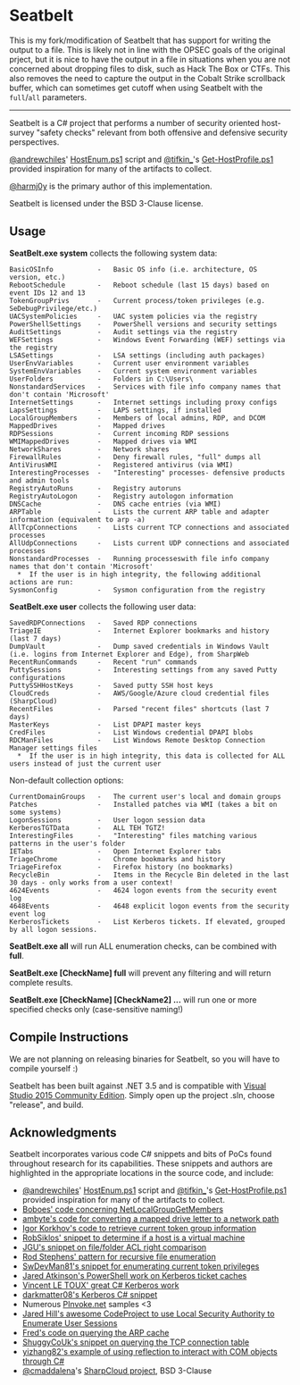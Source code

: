 # Seatbelt

This is my fork/modification of Seatbelt that has support for writing the output to a file. This is likely not in line with 
the OPSEC goals of the original prject, but it is nice to have the output in a file in situations when you are not concerned
about dropping files to disk, such as Hack The Box or CTFs. This also removes the need to capture the output in the Cobalt
Strike scrollback buffer, which can sometimes get cutoff when using Seatbelt with the `full`/`all` parameters.

----

Seatbelt is a C# project that performs a number of security oriented host-survey "safety checks" relevant from both offensive and defensive security perspectives.

[@andrewchiles](https://twitter.com/andrewchiles)' [HostEnum.ps1](https://github.com/threatexpress/red-team-scripts/blob/master/HostEnum.ps1) script and [@tifkin\_](https://twitter.com/tifkin_)'s [Get-HostProfile.ps1](https://github.com/leechristensen/Random/blob/master/PowerShellScripts/Get-HostProfile.ps1) provided inspiration for many of the artifacts to collect.

[@harmj0y](https://twitter.com/harmj0y) is the primary author of this implementation.

Seatbelt is licensed under the BSD 3-Clause license.

## Usage

**SeatBelt.exe system** collects the following system data:

    BasicOSInfo           -   Basic OS info (i.e. architecture, OS version, etc.)
    RebootSchedule        -   Reboot schedule (last 15 days) based on event IDs 12 and 13
    TokenGroupPrivs       -   Current process/token privileges (e.g. SeDebugPrivilege/etc.)
    UACSystemPolicies     -   UAC system policies via the registry
    PowerShellSettings    -   PowerShell versions and security settings
    AuditSettings         -   Audit settings via the registry
    WEFSettings           -   Windows Event Forwarding (WEF) settings via the registry
    LSASettings           -   LSA settings (including auth packages)
    UserEnvVariables      -   Current user environment variables
    SystemEnvVariables    -   Current system environment variables
    UserFolders           -   Folders in C:\Users\
    NonstandardServices   -   Services with file info company names that don't contain 'Microsoft'
    InternetSettings      -   Internet settings including proxy configs
    LapsSettings          -   LAPS settings, if installed
    LocalGroupMembers     -   Members of local admins, RDP, and DCOM
    MappedDrives          -   Mapped drives
    RDPSessions           -   Current incoming RDP sessions
    WMIMappedDrives       -   Mapped drives via WMI
    NetworkShares         -   Network shares
    FirewallRules         -   Deny firewall rules, "full" dumps all
    AntiVirusWMI          -   Registered antivirus (via WMI)
    InterestingProcesses  -   "Interesting" processes- defensive products and admin tools
    RegistryAutoRuns      -   Registry autoruns
    RegistryAutoLogon     -   Registry autologon information
    DNSCache              -   DNS cache entries (via WMI)
    ARPTable              -   Lists the current ARP table and adapter information (equivalent to arp -a)
    AllTcpConnections     -   Lists current TCP connections and associated processes
    AllUdpConnections     -   Lists current UDP connections and associated processes
    NonstandardProcesses  -   Running processeswith file info company names that don't contain 'Microsoft'
      *  If the user is in high integrity, the following additional actions are run:
    SysmonConfig          -   Sysmon configuration from the registry

**SeatBelt.exe user** collects the following user data:

    SavedRDPConnections   -   Saved RDP connections
    TriageIE              -   Internet Explorer bookmarks and history (last 7 days)
    DumpVault             -   Dump saved credentials in Windows Vault (i.e. logins from Internet Explorer and Edge), from SharpWeb
    RecentRunCommands     -   Recent "run" commands
    PuttySessions         -   Interesting settings from any saved Putty configurations
    PuttySSHHostKeys      -   Saved putty SSH host keys
    CloudCreds            -   AWS/Google/Azure cloud credential files (SharpCloud)
    RecentFiles           -   Parsed "recent files" shortcuts (last 7 days)
    MasterKeys            -   List DPAPI master keys
    CredFiles             -   List Windows credential DPAPI blobs
    RDCManFiles           -   List Windows Remote Desktop Connection Manager settings files
      *  If the user is in high integrity, this data is collected for ALL users instead of just the current user

Non-default collection options:

    CurrentDomainGroups   -   The current user's local and domain groups
    Patches               -   Installed patches via WMI (takes a bit on some systems)
    LogonSessions         -   User logon session data
    KerberosTGTData       -   ALL TEH TGTZ!
    InterestingFiles      -   "Interesting" files matching various patterns in the user's folder
    IETabs                -   Open Internet Explorer tabs
    TriageChrome          -   Chrome bookmarks and history
    TriageFirefox         -   Firefox history (no bookmarks)
    RecycleBin            -   Items in the Recycle Bin deleted in the last 30 days - only works from a user context!
    4624Events            -   4624 logon events from the security event log
    4648Events            -   4648 explicit logon events from the security event log
    KerberosTickets       -   List Kerberos tickets. If elevated, grouped by all logon sessions.

**SeatBelt.exe all** will run ALL enumeration checks, can be combined with **full**.

**SeatBelt.exe [CheckName] full** will prevent any filtering and will return complete results.

**SeatBelt.exe [CheckName] [CheckName2] ...** will run one or more specified checks only (case-sensitive naming!)

## Compile Instructions

We are not planning on releasing binaries for Seatbelt, so you will have to compile yourself :)

Seatbelt has been built against .NET 3.5 and is compatible with [Visual Studio 2015 Community Edition](https://go.microsoft.com/fwlink/?LinkId=532606&clcid=0x409). Simply open up the project .sln, choose "release", and build.

## Acknowledgments

Seatbelt incorporates various code C# snippets and bits of PoCs found throughout research for its capabilities. These snippets and authors are highlighted in the appropriate locations in the source code, and include:

* [@andrewchiles](https://twitter.com/andrewchiles)' [HostEnum.ps1](https://github.com/threatexpress/red-team-scripts/blob/master/HostEnum.ps1) script and [@tifkin\_](https://twitter.com/tifkin_)'s [Get-HostProfile.ps1](https://github.com/leechristensen/Random/blob/master/PowerShellScripts/Get-HostProfile.ps1) provided inspiration for many of the artifacts to collect.
* [Boboes' code concerning NetLocalGroupGetMembers](https://stackoverflow.com/questions/33935825/pinvoke-netlocalgroupgetmembers-runs-into-fatalexecutionengineerror/33939889#33939889)
* [ambyte's code for converting a mapped drive letter to a network path](https://gist.github.com/ambyte/01664dc7ee576f69042c)
* [Igor Korkhov's code to retrieve current token group information](https://stackoverflow.com/questions/2146153/how-to-get-the-logon-sid-in-c-sharp/2146418#2146418)
* [RobSiklos' snippet to determine if a host is a virtual machine](https://stackoverflow.com/questions/498371/how-to-detect-if-my-application-is-running-in-a-virtual-machine/11145280#11145280)
* [JGU's snippet on file/folder ACL right comparison](https://stackoverflow.com/questions/1410127/c-sharp-test-if-user-has-write-access-to-a-folder/21996345#21996345)
* [Rod Stephens' pattern for recursive file enumeration](http://csharphelper.com/blog/2015/06/find-files-that-match-multiple-patterns-in-c/)
* [SwDevMan81's snippet for enumerating current token privileges](https://stackoverflow.com/questions/4349743/setting-size-of-token-privileges-luid-and-attributes-array-returned-by-gettokeni)
* [Jared Atkinson's PowerShell work on Kerberos ticket caches](https://github.com/Invoke-IR/ACE/blob/master/ACE-Management/PS-ACE/Scripts/ACE_Get-KerberosTicketCache.ps1)
* [Vincent LE TOUX' great C# Kerberos work](https://github.com/vletoux/MakeMeEnterpriseAdmin/blob/master/MakeMeEnterpriseAdmin.ps1#L2939-L2950)
* [darkmatter08's Kerberos C# snippet](https://www.dreamincode.net/forums/topic/135033-increment-memory-pointer-issue/)
* Numerous [PInvoke.net](https://www.pinvoke.net/) samples <3
* [Jared Hill's awesome CodeProject to use Local Security Authority to Enumerate User Sessions](https://www.codeproject.com/Articles/18179/Using-the-Local-Security-Authority-to-Enumerate-Us)
* [Fred's code on querying the ARP cache](https://social.technet.microsoft.com/Forums/lync/en-US/e949b8d6-17ad-4afc-88cd-0019a3ac9df9/powershell-alternative-to-arp-a?forum=ITCG)
* [ShuggyCoUk's snippet on querying the TCP connection table](https://stackoverflow.com/questions/577433/which-pid-listens-on-a-given-port-in-c-sharp/577660#577660)
* [yizhang82's example of using reflection to interact with COM objects through C#](https://gist.github.com/yizhang82/a1268d3ea7295a8a1496e01d60ada816)
* [@cmaddalena](https://twitter.com/cmaddalena)'s [SharpCloud project](https://github.com/chrismaddalena/SharpCloud), BSD 3-Clause

